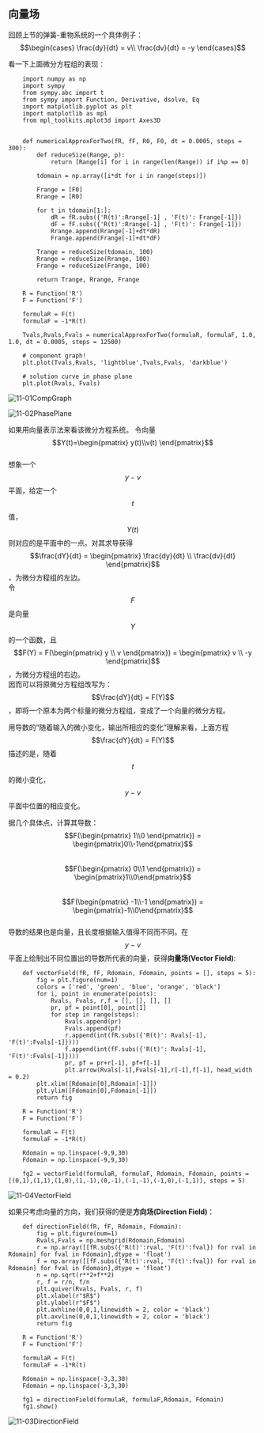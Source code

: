 ## 向量场  
回顾上节的弹簧-重物系统的一个具体例子： 
$$\begin{cases} \frac{dy}{dt} = v\\ \frac{dv}{dt} = -y \end{cases}$$  

看一下上面微分方程组的表现：

```
    import numpy as np
    import sympy
    from sympy.abc import t
    from sympy import Function, Derivative, dsolve, Eq
    import matplotlib.pyplot as plt
    import matplotlib as mpl
    from mpl_toolkits.mplot3d import Axes3D
    
    
    def numericalApproxForTwo(fR, fF, R0, F0, dt = 0.0005, steps = 300):
        def reduceSize(Range, p):
            return [Range[i] for i in range(len(Range)) if i%p == 0]
    
        tdomain = np.array([i*dt for i in range(steps)])
    
        Frange = [F0]
        Rrange = [R0]
    
        for t in tdomain[1:]:
            dR = fR.subs({'R(t)':Rrange[-1] , 'F(t)': Frange[-1]})
            dF = fF.subs({'R(t)':Rrange[-1] , 'F(t)': Frange[-1]})
            Rrange.append(Rrange[-1]+dt*dR)
            Frange.append(Frange[-1]+dt*dF)
    
        Trange = reduceSize(tdomain, 100)
        Rrange = reduceSize(Rrange, 100)
        Frange = reduceSize(Frange, 100)
    
        return Trange, Rrange, Frange
    
    R = Function('R')
    F = Function('F')
    
    formulaR = F(t)
    formulaF = -1*R(t)
    
    Tvals,Rvals,Fvals = numericalApproxForTwo(formulaR, formulaF, 1.0, 1.0, dt = 0.0005, steps = 12500)
    
    # component graph!
    plt.plot(Tvals,Rvals, 'lightblue',Tvals,Fvals, 'darkblue')
    
    # solution curve in phase plane
    plt.plot(Rvals, Fvals)
```
![11-01CompGraph](images/11-01CompGraph.png)

![11-02PhasePlane](images/11-02PhasePlane.png)

如果用向量表示法来看该微分方程系统。
令向量$$Y(t)=\begin{pmatrix} y(t)\\v(t) \end{pmatrix}$$    
想象一个$$y-v$$平面，给定一个$$t$$值，$$Y(t)$$则对应的是平面中的一点。对其求导获得$$\frac{dY}{dt} = \begin{pmatrix} \frac{dy}{dt} \\ \frac{dv}{dt} \end{pmatrix}$$，为微分方程组的左边。   
令$$F$$是向量$$Y$$的一个函数，且$$F(Y) = F(\begin{pmatrix} y \\ v \end{pmatrix}) = \begin{pmatrix} v \\ -y \end{pmatrix}$$，为微分方程组的右边。   
因而可以将原微分方程组改写为：$$\frac{dY}{dt} = F(Y)$$，即将一个原本为两个标量的微分方程组，变成了一个向量的微分方程。

用导数的“随着输入的微小变化，输出所相应的变化”理解来看，上面方程$$\frac{dY}{dt} = F(Y)$$描述的是，随着$$t$$的微小变化，$$y-v$$平面中位置的相应变化。

据几个具体点，计算其导数：
$$F(\begin{pmatrix} 1\\0 \end{pmatrix}) = \begin{pmatrix}0\\-1\end{pmatrix}$$  
$$F(\begin{pmatrix} 0\\1 \end{pmatrix}) = \begin{pmatrix}1\\0\end{pmatrix}$$  
$$F(\begin{pmatrix} -1\\-1 \end{pmatrix}) = \begin{pmatrix}-1\\0\end{pmatrix}$$  
导数的结果也是向量，且长度根据输入值得不同而不同。在$$y-v$$平面上绘制出不同位置出的导数所代表的向量，获得**向量场(Vector Field)**:

```
    def vectorField(fR, fF, Rdomain, Fdomain, points = [], steps = 5):
        fig = plt.figure(num=1)
        colors = ['red', 'green', 'blue', 'orange', 'black']
        for i, point in enumerate(points):
            Rvals, Fvals, r,f = [], [], [], []
            pr, pf = point[0], point[1]
            for step in range(steps):
                Rvals.append(pr)
                Fvals.append(pf)
                r.append(int(fR.subs({'R(t)': Rvals[-1], 'F(t)':Fvals[-1]})))
                f.append(int(fF.subs({'R(t)': Rvals[-1], 'F(t)':Fvals[-1]})))
                pr, pf = pr+r[-1], pf+f[-1]
                plt.arrow(Rvals[-1],Fvals[-1],r[-1],f[-1], head_width = 0.2)
        plt.xlim([Rdomain[0],Rdomain[-1]])
        plt.ylim([Fdomain[0],Fdomain[-1]])
        return fig
    
    R = Function('R')
    F = Function('F')
    
    formulaR = F(t)
    formulaF = -1*R(t)
    
    Rdomain = np.linspace(-9,9,30)
    Fdomain = np.linspace(-9,9,30)
    
    fg2 = vectorField(formulaR, formulaF, Rdomain, Fdomain, points = [(0,1),(1,1),(1,0),(1,-1),(0,-1),(-1,-1),(-1,0),(-1,1)], steps = 5)
```
![11-04VectorField](images/11-04VectorField.png)




如果只考虑向量的方向，我们获得的便是**方向场(Direction Field)**：
```
    def directionField(fR, fF, Rdomain, Fdomain):
        fig = plt.figure(num=1)
        Rvals,Fvals = np.meshgrid(Rdomain,Fdomain)
        r = np.array([[fR.subs({'R(t)':rval, 'F(t)':fval}) for rval in Rdomain] for fval in Fdomain],dtype = 'float')
        f = np.array([[fF.subs({'R(t)':rval, 'F(t)':fval}) for rval in Rdomain] for fval in Fdomain],dtype = 'float')
        n = np.sqrt(r**2+f**2)
        r, f = r/n, f/n
        plt.quiver(Rvals, Fvals, r, f)
        plt.xlabel(r"$R$")
        plt.ylabel(r"$F$")
        plt.axhline(0,0,1,linewidth = 2, color = 'black')
        plt.axvline(0,0,1,linewidth = 2, color = 'black')
        return fig
    
    R = Function('R')
    F = Function('F')
    
    formulaR = F(t)
    formulaF = -1*R(t)
    
    Rdomain = np.linspace(-3,3,30)
    Fdomain = np.linspace(-3,3,30)
    
    fg1 = directionField(formulaR, formulaF,Rdomain, Fdomain)
    fg1.show()
```
![11-03DirectionField](images/11-03DirectionField.png)





